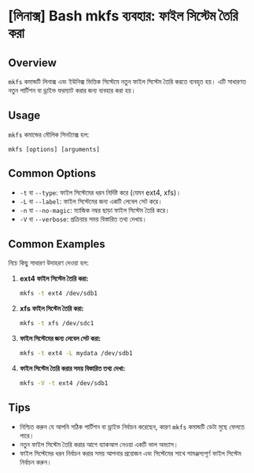 # [লিনাক্স] Bash mkfs ব্যবহার: ফাইল সিস্টেম তৈরি করা

## Overview
`mkfs` কমান্ডটি লিনাক্স এবং ইউনিক্স ভিত্তিক সিস্টেমে নতুন ফাইল সিস্টেম তৈরি করতে ব্যবহৃত হয়। এটি সাধারণত নতুন পার্টিশন বা ড্রাইভ ফরম্যাট করার জন্য ব্যবহার করা হয়।

## Usage
`mkfs` কমান্ডের মৌলিক সিনট্যাক্স হল:

```
mkfs [options] [arguments]
```

## Common Options
- `-t` বা `--type`: ফাইল সিস্টেমের ধরন নির্দিষ্ট করে (যেমন ext4, xfs)।
- `-L` বা `--label`: ফাইল সিস্টেমের জন্য একটি লেবেল সেট করে।
- `-n` বা `--no-magic`: ম্যাজিক নম্বর ছাড়া ফাইল সিস্টেম তৈরি করে।
- `-V` বা `--verbose`: প্রক্রিয়ার সময় বিস্তারিত তথ্য দেখায়।

## Common Examples
নিচে কিছু সাধারণ উদাহরণ দেওয়া হল:

1. **ext4 ফাইল সিস্টেম তৈরি করা:**
   ```bash
   mkfs -t ext4 /dev/sdb1
   ```

2. **xfs ফাইল সিস্টেম তৈরি করা:**
   ```bash
   mkfs -t xfs /dev/sdc1
   ```

3. **ফাইল সিস্টেমের জন্য লেবেল সেট করা:**
   ```bash
   mkfs -t ext4 -L mydata /dev/sdb1
   ```

4. **ফাইল সিস্টেম তৈরি করার সময় বিস্তারিত তথ্য দেখা:**
   ```bash
   mkfs -V -t ext4 /dev/sdb1
   ```

## Tips
- নিশ্চিত করুন যে আপনি সঠিক পার্টিশন বা ড্রাইভ নির্বাচন করেছেন, কারণ `mkfs` কমান্ডটি ডেটা মুছে ফেলতে পারে।
- নতুন ফাইল সিস্টেম তৈরি করার আগে ব্যাকআপ নেওয়া একটি ভাল অভ্যাস।
- ফাইল সিস্টেমের ধরন নির্বাচন করার সময় আপনার প্রয়োজন এবং সিস্টেমের সাথে সামঞ্জস্যপূর্ণ ফাইল সিস্টেম নির্বাচন করুন।
